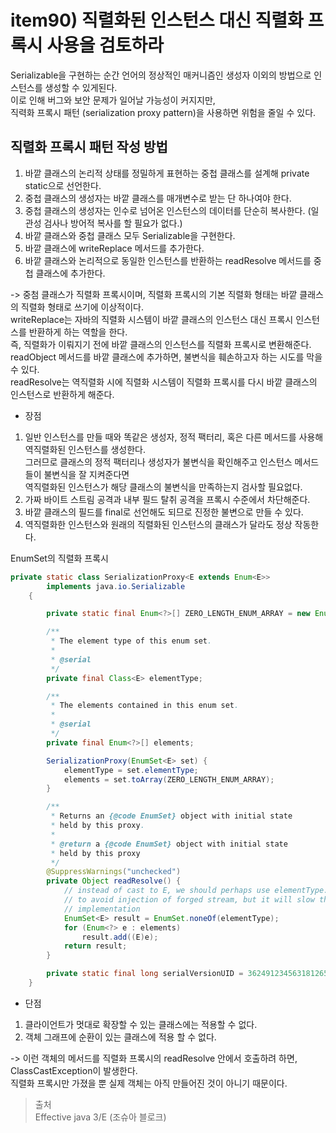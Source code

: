 # item90) 직렬화된 인스턴스 대신 직렬화 프록시 사용을 검토하라
Serializable을 구현하는 순간 언어의 정상적인 매커니즘인 생성자 이외의 방법으로 인스턴스를 생성할 수 있게된다.    
이로 인해 버그와 보안 문제가 일어날 가능성이 커지지만,  
직력화 프록시 패턴 (serialization proxy pattern)을 사용하면 위험을 줄일 수 있다.

## 직렬화 프록시 패턴 작성 방법  
1. 바깥 클래스의 논리적 상태를 정밀하게 표현하는 중첩 클래스를 설계해 private static으로 선언한다.  
2. 중첩 클래스의 생성자는 바깥 클래스를 매개변수로 받는 단 하나여야 한다.  
3. 중첩 클래스의 생성자는 인수로 넘어온 인스턴스의 데이터를 단순히 복사한다. (일관성 검사나 방어적 복사를 할 필요가 없다.)
4. 바깥 클래스와 중첩 클래스 모두 Serializable을 구현한다.  
5. 바깥 클래스에 writeReplace 메서드를 추가한다.
6. 바깥 클래스와 논리적으로 동일한 인스턴스를 반환하는 readResolve 메서드를 중첩 클래스에 추가한다.

-> 중첨 클래스가 직렬화 프록시이며, 직렬화 프록시의 기본 직렬화 형태는 바깥 클래스의 직렬화 형태로 쓰기에 이상적이다.  
writeReplace는 자바의 직렬화 시스템이 바깥 클래스의 인스턴스 대신 프록시 인스턴스를 반환하게 하는 역할을 한다.  
즉, 직렬화가 이뤄지기 전에 바깥 클래스의 인스턴스를 직렬화 프록시로 변환해준다.  
readObject 메서드를 바깥 클래스에 추가하면, 불변식을 훼손하고자 하는 시도를 막을 수 있다.  
readResolve는 역직렬화 시에 직렬화 시스템이 직렬화 프록시를 다시 바깥 클래스의 인스턴스로 반환하게 해준다. 

* 장점  
1. 일반 인스턴스를 만들 때와 똑같은 생성자, 정적 팩터리, 혹은 다른 메서드를 사용해 역직렬화된 인스턴스를 생성한다.  
그러므로 클래스의 정적 팩터리나 생성자가 불변식을 확인해주고 인스턴스 메서드들이 불변식을 잘 지켜준다면  
역직렬화된 인스턴스가 해당 클래스의 불변식을 만족하는지 검사할 필요없다.  
2. 가짜 바이트 스트림 공격과 내부 필드 탈취 공격을 프록시 수준에서 차단해준다.  
3. 바깥 클래스의 필드를 final로 선언해도 되므로 진정한 불변으로 만들 수 있다. 
4. 역직렬화한 인스턴스와 원래의 직렬화된 인스턴스의 클래스가 달라도 정상 작동한다. 

EnumSet의 직렬화 프록시
```java
private static class SerializationProxy<E extends Enum<E>>
        implements java.io.Serializable
    {

        private static final Enum<?>[] ZERO_LENGTH_ENUM_ARRAY = new Enum<?>[0];

        /**
         * The element type of this enum set.
         *
         * @serial
         */
        private final Class<E> elementType;

        /**
         * The elements contained in this enum set.
         *
         * @serial
         */
        private final Enum<?>[] elements;

        SerializationProxy(EnumSet<E> set) {
            elementType = set.elementType;
            elements = set.toArray(ZERO_LENGTH_ENUM_ARRAY);
        }

        /**
         * Returns an {@code EnumSet} object with initial state
         * held by this proxy.
         *
         * @return a {@code EnumSet} object with initial state
         * held by this proxy
         */
        @SuppressWarnings("unchecked")
        private Object readResolve() {
            // instead of cast to E, we should perhaps use elementType.cast()
            // to avoid injection of forged stream, but it will slow the
            // implementation
            EnumSet<E> result = EnumSet.noneOf(elementType);
            for (Enum<?> e : elements)
                result.add((E)e);
            return result;
        }

        private static final long serialVersionUID = 362491234563181265L;
    }
```

* 단점
1. 클라이언트가 멋대로 확장할 수 있는 클래스에는 적용할 수 없다.  
2. 객체 그래프에 순환이 있는 클래스에 적용 할 수 없다.  

-> 이런 객체의 메서드를 직렬화 프록시의 readResolve 안에서 호출하려 하면, ClassCastException이 발생한다.  
직렬화 프록시만 가졌을 뿐 실제 객체는 아직 만들어진 것이 아니기 때문이다.

> 출처  
Effective java 3/E (조슈아 블로크)